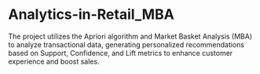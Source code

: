 # Analytics-in-Retail_MBA
The project utilizes the Apriori algorithm and Market Basket Analysis (MBA) to analyze transactional data, generating personalized recommendations based on Support, Confidence, and Lift metrics to enhance customer experience and boost sales.
